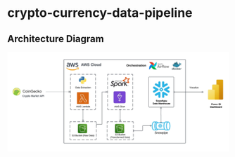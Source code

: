 # crypto-currency-data-pipeline


## Architecture Diagram
<img src="assets/architecture_diagram.jpeg" alt="Architecture Diagram"/>